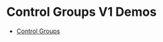 Control Groups V1 Demos
=======================

* [Control Groups](https://0xax.gitbooks.io/linux-insides/content/Cgroups/linux-cgroups-1.html)
